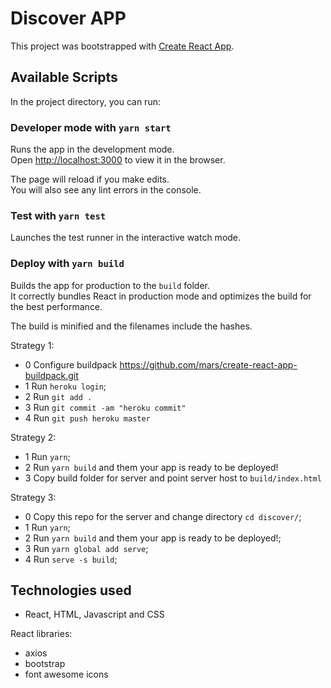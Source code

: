 # Discover APP

This project was bootstrapped with [Create React App](https://github.com/facebook/create-react-app).

## Available Scripts

In the project directory, you can run:

### Developer mode with `yarn start`

Runs the app in the development mode.<br />
Open [http://localhost:3000](http://localhost:3000) to view it in the browser.

The page will reload if you make edits.<br />
You will also see any lint errors in the console.

### Test with `yarn test`

Launches the test runner in the interactive watch mode.<br />

### Deploy with `yarn build`

Builds the app for production to the `build` folder.<br />
It correctly bundles React in production mode and optimizes the build for the best performance.

The build is minified and the filenames include the hashes.<br />

Strategy 1:
- 0 Configure buildpack https://github.com/mars/create-react-app-buildpack.git
- 1 Run `heroku login`;
- 2 Run `git add .`
- 3 Run `git commit -am "heroku commit"`
- 4 Run `git push heroku master`

Strategy 2:
- 1 Run `yarn`;
- 2 Run `yarn build` and them your app is ready to be deployed!
- 3 Copy build folder for server and point server host to `build/index.html`

Strategy 3:
- 0 Copy this repo for the server and change directory `cd discover/`;
- 1 Run `yarn`;
- 2 Run `yarn build` and them your app is ready to be deployed!;
- 3 Run `yarn global add serve`;
- 4 Run `serve -s build`;

## Technologies used

- React, HTML, Javascript and CSS

React libraries:
- axios
- bootstrap
- font awesome icons

